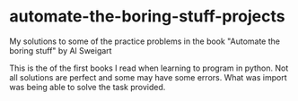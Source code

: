 # automate-the-boring-stuff-projects
My solutions to some of the practice problems in the book "Automate the boring stuff" by Al Sweigart

This is the of the first books I read when learning to program in python. Not all solutions are perfect and some may have some errors. What was import was being able to solve the task provided.
